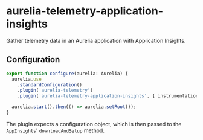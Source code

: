 # aurelia-telemetry-application-insights
Gather telemetry data in an Aurelia application with Application Insights.

## Configuration

```typescript
export function configure(aurelia: Aurelia) {
  aurelia.use
    .standardConfiguration()
    .plugin('aurelia-telemetry')
    .plugin('aurelia-telemetry-application-insights', { instrumentationKey: '<YOUR_KEY>' });

  aurelia.start().then(() => aurelia.setRoot());
}
```

The plugin expects a configuration object, which is then passed to the
`AppInsights`' `downloadAndSetup` method.
